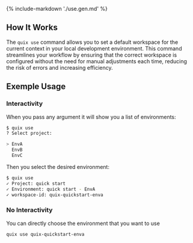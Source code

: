 {% include-markdown './use.gen.md' %}
## How It Works

The `quix use` command allows you to set a default workspace for the current context in your local development environment. This command streamlines your workflow by ensuring that the correct workspace is configured without the need for manual adjustments each time, reducing the risk of errors and increasing efficiency.

## Exemple Usage

### Interactivity

When you pass any argument it will show you a list of environments:

``` bash
$ quix use
? Select project:

> EnvA
  EnvB
  EnvC
```
Then you select the desired environment:

```bash
$ quix use
✓ Project: quick start
✓ Environment: quick start - EnvA
✓ workspace-id: quix-quickstart-enva
```

### No Interactivity

You can directly choose the environment that you want to use

```bash
quix use quix-quickstart-enva
```